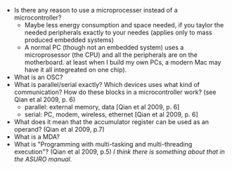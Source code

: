   - Is there any reason to use a microprocesser instead of a microcontroller?
    - Maybe less energy consumption and space needed, if you taylor the needed peripherals exactly to your needes (applies only to mass produced embedded systems)
    - A normal PC (though not an embedded system) uses a microprosessor (the CPU) and all the peripherals are on the motherboard. at least when I build my own PCs, a modern Mac may have it all integreated on one chip).
  - What is an OSC?
  - What is parallel/serial exactly? Which devices uses what kind of communication? How do these blocks in a microcontroller work? (see Qian et al 2009, p. 6)
    - parallel: external memory, data [Qian et al 2009, p. 6]
    - serial: PC, modem, wireless, ethernet [Qian et al 2009, p. 6]
  - What does it mean that the accumulator register can be used as an operand? (Qian et al 2009, p.7)
  - What is a MDA? 
  - What is "Programming with multi-tasking and multi-threading execution"? (Qian et al 2009, p.5) *I think there is something about that in the ASURO manual.*

